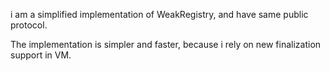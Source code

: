 i am a simplified implementation of WeakRegistry,and have same public protocol.The implementation is simpler and faster, because i rely on new finalization support in VM.